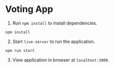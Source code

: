 # Voting App

1. Run `npm install` to install dependencies.

```shell
npm install
```

2. Start `live-server` to run the application.

```shell
npm run start
```

3. View application in browser at `localhost:3000`.
